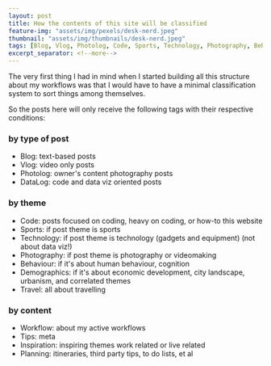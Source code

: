 ```yaml
---
layout: post
title: How the contents of this site will be classified
feature-img: "assets/img/pexels/desk-nerd.jpeg"
thumbnail: "assets/img/thumbnails/desk-nerd.jpeg"
tags: [Blog, Vlog, Photolog, Code, Sports, Technology, Photography, Behaviour, Demographics, Inspiration, Workflow, Tips]
excerpt_separator: <!--more-->
---
```


The very first thing I had in mind when I started building all this structure about my workflows was that I would have to have a minimal classification system to sort things among themselves.
<!--more-->

So the posts here will only receive the following tags with their respective conditions:

### by type of post

- Blog: text-based posts
- Vlog: video only posts
- Photolog: owner's content photography posts
- DataLog: code and data viz oriented posts

### by theme

- Code: posts focused on coding, heavy on coding, or how-to this website
- Sports: if post theme is sports
- Technology: if post theme is technology (gadgets and equipment) (not about data viz!)
- Photography: if post theme is photography or videomaking
- Behaviour: if it's about human behaviour, cognition
- Demographics: if it's about economic development, city landscape, urbanism, and correlated themes
- Travel: all about travelling

### by content

- Workflow: about my active workflows
- Tips: meta
- Inspiration: inspiring themes work related or live related
- Planning: itineraries, third party tips, to do lists, et al
